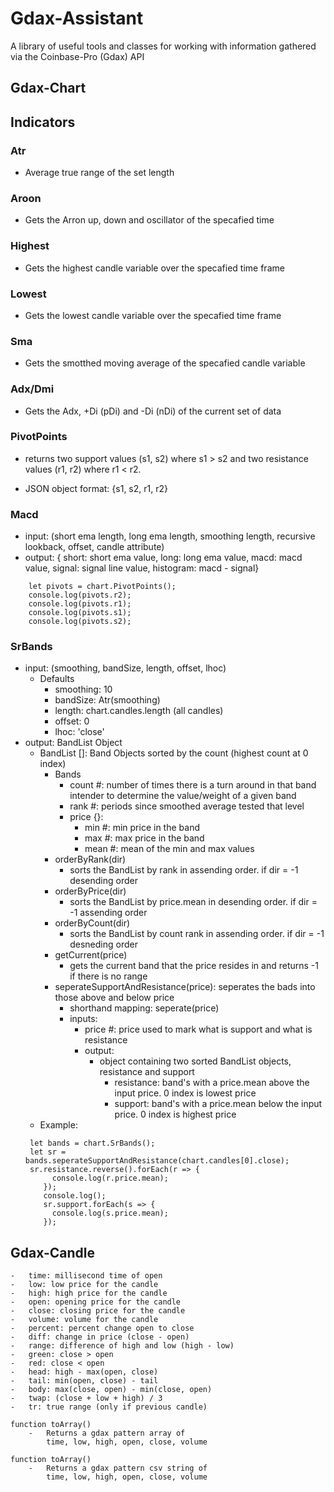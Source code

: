 # Gdax-Assistant

A library of useful tools and classes for working with information gathered via the Coinbase-Pro (Gdax) API

## Gdax-Chart

## Indicators

### Atr

- Average true range of the set length

### Aroon

- Gets the Arron up, down and oscillator of the specafied time

### Highest

- Gets the highest candle variable over the specafied time frame

### Lowest

- Gets the lowest candle variable over the specafied time frame

### Sma

- Gets the smotthed moving average of the specafied candle variable

### Adx/Dmi

- Gets the Adx, +Di (pDi) and -Di (nDi) of the current set of data

### PivotPoints

- returns two support values (s1, s2) where s1 > s2 and two resistance values (r1, r2) where r1 < r2.

- JSON object format: {s1, s2, r1, r2}

### Macd

- input: (short ema length, long ema length, smoothing length, recursive lookback, offset, candle attribute)
- output: { short: short ema value, long: long ema value, macd: macd value, signal: signal line value, histogram: macd - signal}

```
    let pivots = chart.PivotPoints();
    console.log(pivots.r2);
    console.log(pivots.r1);
    console.log(pivots.s1);
    console.log(pivots.s2);
```

### SrBands

- input: (smoothing, bandSize, length, offset, lhoc)
  - Defaults
    - smoothing: 10
    - bandSize: Atr(smoothing)
    - length: chart.candles.length (all candles)
    - offset: 0
    - lhoc: 'close'
- output: BandList Object
  - BandList []: Band Objects sorted by the count (highest count at 0 index)
    - Bands
      - count #: number of times there is a turn around in that band intender to determine the value/weight of a given band
      - rank #: periods since smoothed average tested that level
      - price {}:
        - min #: min price in the band
        - max #: max price in the band
        - mean #: mean of the min and max values
    - orderByRank(dir)
      - sorts the BandList by rank in assending order. if dir = -1 desending order
    - orderByPrice(dir)
      - sorts the BandList by price.mean in desending order. if dir = -1 assending order
    - orderByCount(dir)
      - sorts the BandList by count rank in assending order. if dir = -1 desneding order
    - getCurrent(price)
      - gets the current band that the price resides in and returns -1 if there is no range
    - seperateSupportAndResistance(price): seperates the bads into those above and below price
      - shorthand mapping: seperate(price)
      - inputs:
        - price #: price used to mark what is support and what is resistance
        - output:
          - object containing two sorted BandList objects, resistance and support
            - resistance: band's with a price.mean above the input price. 0 index is lowest price
            - support: band's with a price.mean below the input price. 0 index is highest price
  - Example:
  ```
   let bands = chart.SrBands();
   let sr = bands.seperateSupportAndResistance(chart.candles[0].close);
   sr.resistance.reverse().forEach(r => {
        console.log(r.price.mean);
      });
      console.log();
      sr.support.forEach(s => {
        console.log(s.price.mean);
      });
  ```

## Gdax-Candle

    -   time: millisecond time of open
    -   low: low price for the candle
    -   high: high price for the candle
    -   open: opening price for the candle
    -   close: closing price for the candle
    -   volume: volume for the candle
    -   percent: percent change open to close
    -   diff: change in price (close - open)
    -   range: difference of high and low (high - low)
    -   green: close > open
    -   red: close < open
    -   head: high - max(open, close)
    -   tail: min(open, close) - tail
    -   body: max(close, open) - min(close, open)
    -   twap: (close + low + high) / 3
    -   tr: true range (only if previous candle)

    function toArray()
        -   Returns a gdax pattern array of
            time, low, high, open, close, volume

    function toArray()
        -   Returns a gdax pattern csv string of
            time, low, high, open, close, volume

